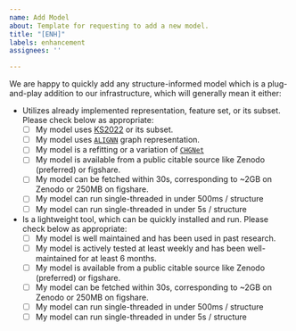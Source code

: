 ```yaml
---
name: Add Model
about: Template for requesting to add a new model.
title: "[ENH]"
labels: enhancement
assignees: ''

---
```


We are happy to quickly add any structure-informed model which is a plug-and-play addition to our infrastructure, which will generally mean it either:
- Utilizes already implemented representation, feature set, or its subset. Please check below as appropriate:
    - [ ] My model uses [KS2022](https://pysipfenn.readthedocs.io/en/v0.15.0/source/pysipfenn.descriptorDefinitions.html) or its subset.
    - [ ] My model uses [`ALIGNN`](https://github.com/usnistgov/alignn/blob/main/alignn/models/alignn.py#L190) graph representation.
    - [ ] My model is a refitting or a variation of [`CHGNet`](https://github.com/CederGroupHub/chgnet/blob/main/chgnet/model/model.py#L33)
    - [ ] My model is available from a public citable source like Zenodo (preferred) or figshare.
    - [ ] My model can be fetched within 30s, corresponding to ~2GB on Zenodo or 250MB on figshare.
    - [ ] My model can run single-threaded in under 500ms / structure
    - [ ] My model can run single-threaded in under 5s / structure

- Is a lightweight tool, which can be quickly installed and run. Please check below as appropriate:
    - [ ] My model is well maintained and has been used in past research.
    - [ ] My model is actively tested at least weekly and has been well-maintained for at least 6 months.
    - [ ] My model is available from a public citable source like Zenodo (preferred) or figshare.
    - [ ] My model can be fetched within 30s, corresponding to ~2GB on Zenodo or 250MB on figshare.
    - [ ] My model can run single-threaded in under 500ms / structure
    - [ ] My model can run single-threaded in under 5s / structure
